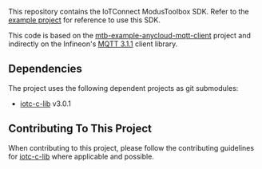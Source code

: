 This repository contains the IoTConnect ModusToolbox SDK. Refer to the [example project](https://github.com/avnet-iotconnect/iotc-modustoolbox-example) for reference to use this SDK.

This code is based on the [mtb-example-anycloud-mqtt-client](https://github.com/Infineon/mtb-example-anycloud-mqtt-client) project 
 and indirectly on the Infineon's [MQTT 3.1.1](https://github.com/Infineon/mqtt) client library.

## Dependencies
The project uses the following dependent projects as git submodules:
* [iotc-c-lib](https://github.com/avnet-iotconnect/iotc-c-lib.git) v3.0.1

## Contributing To This Project
When contributing to this project, please follow the contributing guidelines for [iotc-c-lib](https://github.com/avnet-iotconnect/iotc-c-lib/blob/master/CONTRIBUTING.md) where applicable and possible.
